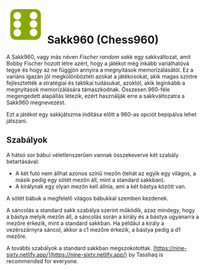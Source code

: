 # ![960 ikon](https://github.com/gbtami/pychess-variants/blob/master/static/icons/960.svg) Sakk960 (Chess960)

A Sakk960, vagy más néven *Fischer random sakk* egy sakkváltozat, amit Bobby Fischer hozott létre azért, hogy a játékot még inkább variálhatóvá tegye és hogy az ne függjön annyira a megnyitások memorizálásától. Ez a variáns igazán jól megkülönbözteti azokat a játékosokat, akik magas szintre fejlesztették a stratégiai és taktikai tudásukat, azoktól, akik leginkább a megnyitások memorizálására támaszkodnak. Összesen 960-féle megengedett alapállás létezik, ezért használják erre a sakkváltozatra a Sakk960 megnevezést.

Ezt a játékot egy sakkjátszma indítása előtt a 960-as opciót bepipálva lehet játszani.

## Szabályok

A hátsó sor bábui véletlenszerűen vannak összekeverve két szabály betartásával:

* A két futó nem állhat azonos színű mezőn (tehát az egyik egy világos, a másik pedig egy sötét mezőn áll, mint a standard sakkban).
* A királynak egy olyan mezőn kell állnia, ami a két bástya között van.

A sötét bábuk a megfelelő világos bábukkal szemben kezdenek.

A sáncolás a standard sakk szabálya szerint működik, azaz mindegy, hogy a bástya melyik mezőn áll, a sáncolás során a király és a bástya ugyanarra a mezőre érkezik, mint a standard sakkban. Ha például a király a vezérszárnyra sáncol, akkor a c1 mezőre érkezik, a bástya pedig a d1 mezőre. 

A további szabályok a standard sakkban megszokotottak.
[https://nine-sixty.netlify.app/](https://nine-sixty.netlify.app/) by Tasshaq is recommended for everyone.
